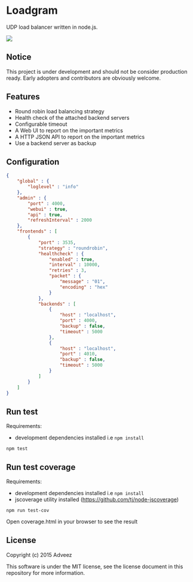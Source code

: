 # Loadgram 

UDP load balancer written in node.js.

![](https://img.shields.io/badge/coverage-48%-orange.svg)

## Notice

This project is under development and should not be consider production ready. Early adopters and contributors are obviously welcome.

## Features

- Round robin load balancing strategy
- Health check of the attached backend servers
- Configurable timeout
- A Web UI to report on the important metrics
- A HTTP JSON API to report on the important metrics
- Use a backend server as backup

## Configuration

```json
{
	"global" : {
		"loglevel" : "info" 
	},
	"admin" : {
		"port" : 4000,
		"webui" : true,
		"api" : true,
		"refreshInterval" : 2000
	},
	"frontends" : [
		{	
			"port" : 3535,
			"strategy" : "roundrobin",
			"healthcheck" : {
				"enabled" : true,
				"interval" : 10000,
				"retries" : 3,
				"packet" : {
					"message" : "01",
					"encoding" : "hex"
				}
			},
			"backends" : [
				{
					"host" : "localhost",
					"port" : 4000,
					"backup" : false,
					"timeout" : 5000
				},
				{
					"host" : "localhost",
					"port" : 4010,
					"backup" : false,
					"timeout" : 5000
				}
			]
		}
	]	
}
```

## Run test

Requirements:

- development dependencies installed i.e `npm install`

```
npm test
```

## Run test coverage

Requirements:

- development dependencies installed i.e `npm install`
- jscoverage utility installed (https://github.com/tj/node-jscoverage) 

```
npm run test-cov
```

Open coverage.html in your browser to see the result

## License

Copyright (c) 2015 Adveez

This software is under the MIT license, see the license document in this repository for more information.